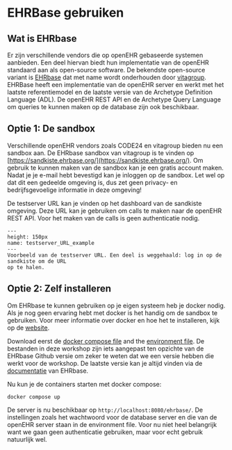 # EHRBase gebruiken

## Wat is EHRbase

Er zijn verschillende vendors die op openEHR gebaseerde systemen aanbieden. Een deel hiervan biedt hun implementatie
van de openEHR standaard aan als open-source software. De bekendste open-source variant is [EHRbase](https://github.com/ehrbase/ehrbase)
dat met name wordt onderhouden door [vitagroup](https://www.vitagroup.ag/en/). EHRBase heeft een implementatie van de 
openEHR server en werkt met het laatste referentiemodel en de laatste versie van de Archetype Definition Language (ADL). 
De openEHR REST API en de Archetype Query Language om queries te kunnen maken op de database zijn ook beschikbaar. 

## Optie 1: De sandbox

Verschillende openEHR vendors zoals CODE24 en vitagroup bieden nu een sandbox aan. De EHRbase 
sandbox van vitagroup is te vinden op [https://sandkiste.ehrbase.org/](https://sandkiste.ehrbase.org/). Om gebruik te
kunnen maken van de sandbox kan je een gratis account maken. Nadat je je e-mail hebt bevestigd kan je inloggen op de
sandbox. Let wel op dat dit een gedeelde omgeving is, dus zet geen privacy- en bedrijfsgevoelige informatie in deze
omgeving!

De testserver URL kan je vinden op het dashboard van de sandkiste omgeving. Deze URL kan je gebruiken om calls te maken
naar de openEHR REST API. Voor het maken van de calls is geen authenticatie nodig.

```{figure} ./figures/testserver_URL_example.png
---
height: 150px
name: testserver_URL_example
---
Voorbeeld van de testserver URL. Een deel is weggehaald: log in op de sandkiste om de URL
op te halen.
```

## Optie 2: Zelf installeren

Om EHRbase te kunnen gebruiken op je eigen systeem heb je docker nodig. Als je nog geen ervaring hebt
met docker is het handig om de sandbox te gebruiken. Voor meer informatie over docker en hoe het
te installeren, kijk op de [website](https://docs.docker.com/).

Download eerst de [docker compose file](../docker-compose.yml) and the [environment file](../.env.ehrbase). De bestanden in deze
workshop zijn iets aangepast ten opzichte van de EHRbase Github versie om zeker te weten dat we 
een versie hebben die werkt voor de workshop. De laatste versie kan je altijd vinden via de 
[documentatie](https://docs.ehrbase.org/) van EHRbase.

Nu kun je de containers starten met docker compose:
```shell
docker compose up
```
De server is nu beschikbaar op `http://localhost:8080/ehrbase/`. De instellingen zoals het wachtwoord voor de database 
server en die van de openEHR server staan in de environment file. Voor nu niet heel belangrijk want we gaan geen authenticatie
gebruiken, maar voor echt gebruik natuurlijk wel.

